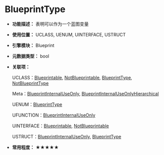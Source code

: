 ﻿# BlueprintType

- **功能描述：** 表明可以作为一个蓝图变量

- **使用位置：** UCLASS, UENUM, UINTERFACE, USTRUCT

- **引擎模块：** Blueprint

- **元数据类型：** bool

- **关联项：** 

  UCLASS：[Blueprintable](../../Specifier/UCLASS/Blueprint/Blueprintable/Blueprintable.md), [NotBlueprintable](../../Specifier/UCLASS/Blueprint/NotBlueprintable.md), [BlueprintType](../../Specifier/UCLASS/Blueprint/BlueprintType/BlueprintType.md), [NotBlueprintType](../../Specifier/UCLASS/Blueprint/NotBlueprintType.md)

  Meta：[BlueprintInternalUseOnly](BlueprintInternalUseOnly.md), [BlueprintInternalUseOnlyHierarchical](BlueprintInternalUseOnlyHierarchical.md)

  UENUM：[BlueprintType](../../Specifier/UENUM/BlueprintType.md)

  UFUNCTION：[BlueprintInternalUseOnly](../../Specifier/UFUNCTION/UHT/BlueprintInternalUseOnly/BlueprintInternalUseOnly.md)

  UINTERFACE：[Blueprintable](../../Specifier/UINTERFACE/Blueprint/Blueprintable/Blueprintable.md), [NotBlueprintable](../../Specifier/UINTERFACE/Blueprint/NotBlueprintable/NotBlueprintable.md)

  USTRUCT：[BlueprintInternalUseOnly](../../Specifier/USTRUCT/Blueprint/BlueprintInternalUseOnly/BlueprintInternalUseOnly.md), [BlueprintType](../../Specifier/USTRUCT/Blueprint/BlueprintType/BlueprintType.md)

- **常用程度：** ★★★★★
